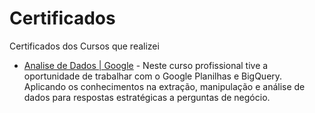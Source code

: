 # Certificados
Certificados dos Cursos que realizei 

- [Analise de Dados | Google](https://github.com/rodrigo-fernandes092/Certificados/blob/main/Data%20Analytics/Rodrigo%20Fernandes%20Silva%20-%20Certificado%20Google%20Analise%20Dados.pdf)
      - Neste curso profissional tive a oportunidade de trabalhar com o Google Planilhas e BigQuery. Aplicando os conhecimentos na extração,           manipulação e análise de dados para respostas estratégicas a perguntas de negócio.
